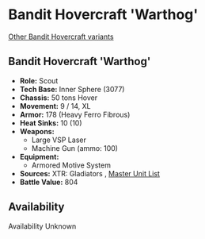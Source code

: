 # Bandit Hovercraft 'Warthog' 

[Other Bandit Hovercraft variants](../bandit_hovercraft.md) 

## Bandit Hovercraft 'Warthog' 

- **Role:** Scout 
- **Tech Base:** Inner Sphere (3077) 
- **Chassis:** 50 tons Hover 
- **Movement:** 9 / 14, XL 
- **Armor:** 178 (Heavy Ferro Fibrous) 
- **Heat Sinks:** 10 (10) 
- **Weapons:** 
  - Large VSP Laser 
  - Machine Gun (ammo: 100) 
- **Equipment:** 
  - Armored Motive System 
- **Sources:** XTR: Gladiators , [Master Unit List](http://masterunitlist.info/Unit/Details/229) 
- **Battle Value:** 804 

## Availability 

Availability Unknown 

